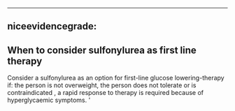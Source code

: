 
---
niceevidencegrade: 
---

## When to consider sulfonylurea as first line therapy
Consider a sulfonylurea as an option for first-line glucose lowering-therapy if:
  the person is not overweight,  the person does not tolerate or is contraindicated
, a rapid response to therapy is required because of hyperglycaemic symptoms.
'

